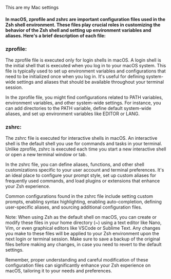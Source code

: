 This are my Mac settings

#### In macOS, zprofile and zshrc are important configuration files used in the Zsh shell environment. These files play crucial roles in customizing the behavior of the Zsh shell and setting up environment variables and aliases. Here's a brief description of each file:

### zprofile:
The zprofile file is executed only for login shells in macOS. A login shell is the initial shell that is executed when you log in to your macOS system. This file is typically used to set up environment variables and configurations that need to be initialized once when you log in. It's useful for defining system-wide settings and aliases that should be available throughout your terminal session.

In the zprofile file, you might find configurations related to PATH variables, environment variables, and other system-wide settings. For instance, you can add directories to the PATH variable, define default system-wide aliases, and set up environment variables like EDITOR or LANG.

### zshrc:
The zshrc file is executed for interactive shells in macOS. An interactive shell is the default shell you use for commands and tasks in your terminal. Unlike zprofile, zshrc is executed each time you start a new interactive shell or open a new terminal window or tab.

In the zshrc file, you can define aliases, functions, and other shell customizations specific to your user account and terminal preferences. It's an ideal place to configure your prompt style, set up custom aliases for frequently used commands, and load plugins or extensions that enhance your Zsh experience.

Common configurations found in the zshrc file include setting custom prompts, enabling syntax highlighting, enabling auto-completion, defining user-specific aliases, and sourcing additional configuration files.

Note: When using Zsh as the default shell on macOS, you can create or modify these files in your home directory (~) using a text editor like Nano, Vim, or even graphical editors like VSCode or Sublime Text. Any changes you make to these files will be applied to your Zsh environment upon the next login or terminal session. Make sure to save a backup of the original files before making any changes, in case you need to revert to the default settings.

Remember, proper understanding and careful modification of these configuration files can significantly enhance your Zsh experience on macOS, tailoring it to your needs and preferences.